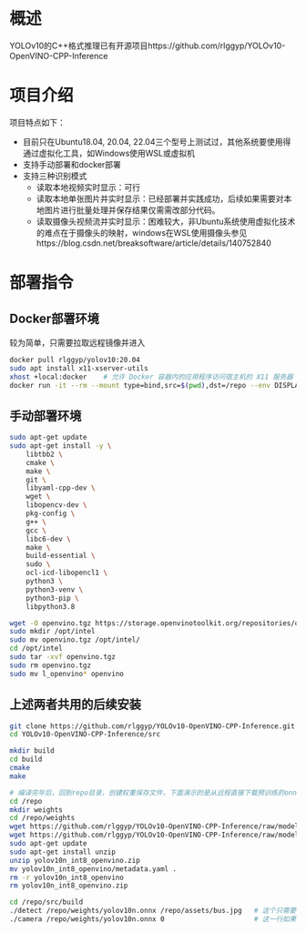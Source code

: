 # 概述
YOLOv10的C++格式推理已有开源项目https://github.com/rlggyp/YOLOv10-OpenVINO-CPP-Inference

# 项目介绍
项目特点如下：
- 目前只在Ubuntu18.04, 20.04, 22.04三个型号上测试过，其他系统要使用得通过虚拟化工具，如Windows使用WSL或虚拟机
- 支持手动部署和docker部署
- 支持三种识别模式
  - 读取本地视频实时显示：可行
  - 读取本地单张图片并实时显示：已经部署并实践成功，后续如果需要对本地图片进行批量处理并保存结果仅需需改部分代码。
  - 读取摄像头视频流并实时显示：困难较大，非Ubuntu系统使用虚拟化技术的难点在于摄像头的映射，windows在WSL使用摄像头参见https://blog.csdn.net/breaksoftware/article/details/140752840

# 部署指令

## Docker部署环境
较为简单，只需要拉取远程镜像并进入
```bash
docker pull rlggyp/yolov10:20.04
sudo apt install x11-xserver-utils
xhost +local:docker    # 允许 Docker 容器内的应用程序访问宿主机的 X11 服务器（即图形界面），服务器没有图形界面就不执行
docker run -it --rm --mount type=bind,src=$(pwd),dst=/repo --env DISPLAY=$DISPLAY -v /tmp/.X11-unix:/tmp/.X11-unix -v /dev:/dev -w /repo rlggyp/yolov10:20.04
```

## 手动部署环境

```bash
sudo apt-get update
sudo apt-get install -y \
    libtbb2 \
    cmake \
    make \
    git \
    libyaml-cpp-dev \
    wget \
    libopencv-dev \
    pkg-config \
    g++ \
    gcc \
    libc6-dev \
    make \
    build-essential \
    sudo \
    ocl-icd-libopencl1 \
    python3 \
    python3-venv \
    python3-pip \
    libpython3.8

wget -O openvino.tgz https://storage.openvinotoolkit.org/repositories/openvino/packages/2023.3/linux/l_openvino_toolkit_ubuntu20_2023.3.0.13775.ceeafaf64f3_x86_64.tgz && \
sudo mkdir /opt/intel
sudo mv openvino.tgz /opt/intel/
cd /opt/intel
sudo tar -xvf openvino.tgz
sudo rm openvino.tgz
sudo mv l_openvino* openvino
```

## 上述两者共用的后续安装
```bash
git clone https://github.com/rlggyp/YOLOv10-OpenVINO-CPP-Inference.git
cd YOLOv10-OpenVINO-CPP-Inference/src

mkdir build
cd build
cmake
make

# 编译完毕后，回到repo目录，创建权重保存文件，下面演示的是从远程直接下载预训练的onnx权重加载，也可以设置为加载本地训练结果
cd /repo
mkdir weights
cd /repo/weights
wget https://github.com/rlggyp/YOLOv10-OpenVINO-CPP-Inference/raw/model/assets/yolov10n.onnx
wget https://github.com/rlggyp/YOLOv10-OpenVINO-CPP-Inference/raw/model/assets/yolov10n_int8_openvino.zip
sudo apt-get update
sudo apt-get install unzip
unzip yolov10n_int8_openvino.zip
mv yolov10n_int8_openvino/metadata.yaml .
rm -r yolov10n_int8_openvino
rm yolov10n_int8_openvino.zip

cd /repo/src/build
./detect /repo/weights/yolov10n.onnx /repo/assets/bus.jpg   # 这个只需要有图形界面即可
./camera /repo/weights/yolov10n.onnx 0                      # 这一行如果在虚拟设备中，可能会因为摄像头设备映射问题无法执行
```